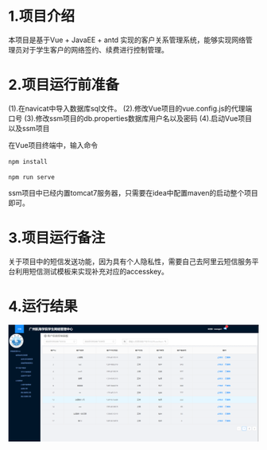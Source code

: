 # 1.项目介绍

本项目是基于Vue + JavaEE + antd 实现的客户关系管理系统，能够实现网络管理员对于学生客户的网络签约、续费进行控制管理。

# 2.项目运行前准备

(1).在navicat中导入数据库sql文件。
(2).修改Vue项目的vue.config.js的代理端口号
(3).修改ssm项目的db.properties数据库用户名以及密码
(4).启动Vue项目以及ssm项目

在Vue项目终端中，输入命令 

`npm install`

`npm run serve`

ssm项目中已经内置tomcat7服务器，只需要在idea中配置maven的启动整个项目即可。

# 3.项目运行备注

关于项目中的短信发送功能，因为具有个人隐私性，需要自己去阿里云短信服务平台利用短信测试模板来实现补充对应的accesskey。

# 4.运行结果

![运行结果](image/运行结果.png)


